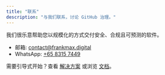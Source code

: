 ```yaml
---
title: "联系"
description: "与我们联系，讨论 GitHub 治理。"
---
```


我们很乐意帮助您以规模化的方式交付安全、合规且可预测的软件。

- 邮箱: [contact@frankmax.digital](mailto:contact@frankmax.digital)
- WhatsApp: [+65 8315 7449](https://wa.me/6583157449)

需要引导式开始？查看 [解决方案](/solutions) 或浏览 [文档](/sitemap)。
